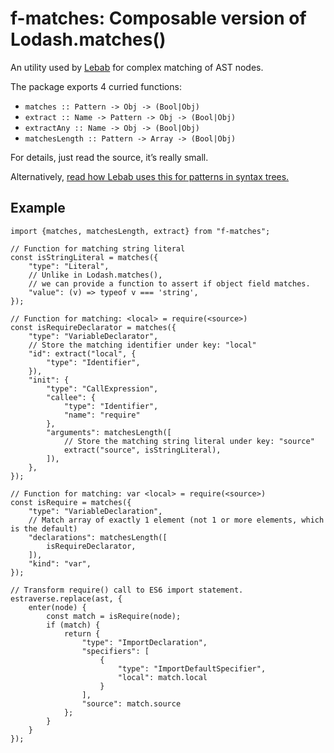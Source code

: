 f-matches: Composable version of Lodash.matches()
=================================================

An utility used by [Lebab](https://github.com/lebab/lebab) for complex matching of AST nodes.

The package exports 4 curried functions:

-   `matches :: Pattern -> Obj -> (Bool|Obj)`
-   `extract :: Name -> Pattern -> Obj -> (Bool|Obj)`
-   `extractAny :: Name -> Obj -> (Bool|Obj)`
-   `matchesLength :: Pattern -> Array -> (Bool|Obj)`

For details, just read the source, it’s really small.

Alternatively, [read how Lebab uses this for patterns in syntax trees.](http://nene.github.io/2016/04/02/matches-ast)

Example
-------

    import {matches, matchesLength, extract} from "f-matches";

    // Function for matching string literal
    const isStringLiteral = matches({
        "type": "Literal",
        // Unlike in Lodash.matches(),
        // we can provide a function to assert if object field matches.
        "value": (v) => typeof v === 'string',
    });

    // Function for matching: <local> = require(<source>)
    const isRequireDeclarator = matches({
        "type": "VariableDeclarator",
        // Store the matching identifier under key: "local"
        "id": extract("local", {
            "type": "Identifier",
        }),
        "init": {
            "type": "CallExpression",
            "callee": {
                "type": "Identifier",
                "name": "require"
            },
            "arguments": matchesLength([
                // Store the matching string literal under key: "source"
                extract("source", isStringLiteral),
            ]),
        },
    });

    // Function for matching: var <local> = require(<source>)
    const isRequire = matches({
        "type": "VariableDeclaration",
        // Match array of exactly 1 element (not 1 or more elements, which is the default)
        "declarations": matchesLength([
            isRequireDeclarator,
        ]),
        "kind": "var",
    });

    // Transform require() call to ES6 import statement.
    estraverse.replace(ast, {
        enter(node) {
            const match = isRequire(node);
            if (match) {
                return {
                    "type": "ImportDeclaration",
                    "specifiers": [
                        {
                            "type": "ImportDefaultSpecifier",
                            "local": match.local
                        }
                    ],
                    "source": match.source
                };
            }
        }
    });
